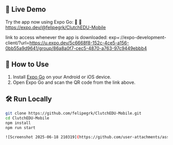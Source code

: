 ## 🚀 Live Demo
Try the app now using Expo Go:
🔗 🔗 https://expo.dev/@felipegrk/ClutchEDU-Mobile

link to access whenever the app is downloaded:
exp+://expo-development-client/?url=https://u.expo.dev/5c6668f8-152c-4ce5-a156-0bb55a9d9641/group/86a8a0f7-cec5-4870-a763-97c9449ebbb4
## 📱 How to Use
1. Install [Expo Go](https://expo.dev/client) on your Android or iOS device.
2. Open Expo Go and scan the QR code from the link above.
## 🛠 Run Locally

```bash
git clone https://github.com/felipegrk/ClutchEDU-Mobile.git
cd ClutchEDU-Mobile
npm install
npm run start

![Screenshot 2025-06-18 210319](https://github.com/user-attachments/assets/785b7b63-e773-49b1-a54e-31b9331967e0)
